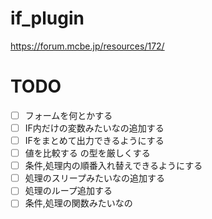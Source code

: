 # if_plugin
https://forum.mcbe.jp/resources/172/

# TODO
- [ ] フォームを何とかする  
- [ ] IF内だけの変数みたいなの追加する  
- [ ] IFをまとめて出力できるようにする  
- [ ] 値を比較する の型を厳しくする  
- [ ] 条件,処理内の順番入れ替えできるようにする  
- [ ] 処理のスリープみたいなの追加する  
- [ ] 処理のループ追加する  
- [ ] 条件,処理の関数みたいなの  
